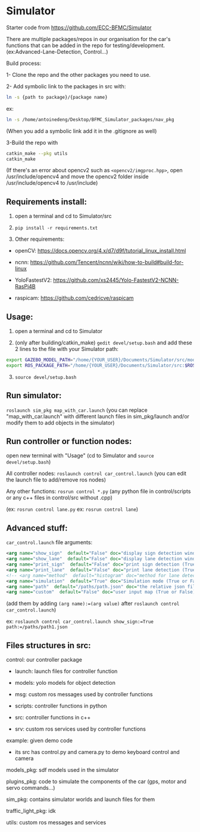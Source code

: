 # Simulator 

Starter code from https://github.com/ECC-BFMC/Simulator

There are multiple packages/repos in our organisation for the car's functions that can be added in the repo for testing/development.
(ex:Advanced-Lane-Detection, Control...)

Build process:

1- Clone the repo and the other packages you need to use.

2- Add symbolic link to the packages in src with:

```sh
ln -s {path to package}/{package name}
```

ex:

```sh
ln -s /home/antoinedeng/Desktop/BFMC_Simulator_packages/nav_pkg
```

(When you add a symbolic link add it in the .gitignore as well)

3-Build the repo with 

```sh
catkin_make --pkg utils
catkin_make
```

(If there's an error about opencv2 such as ```<opencv2/imgproc.hpp>```, open /usr/include/opencv4 and move the opencv2 folder inside /usr/include/opencv4 to /usr/include)

## Requirements install:

1. open a terminal and cd to Simulator/src

2. ```pip install -r requirements.txt```

3. Other requirements: 

- openCV: https://docs.opencv.org/4.x/d7/d9f/tutorial_linux_install.html

- ncnn: https://github.com/Tencent/ncnn/wiki/how-to-build#build-for-linux

- YoloFastestV2: https://github.com/xs2445/Yolo-FastestV2-NCNN-RasPi4B

- raspicam: https://github.com/cedricve/raspicam

## Usage:

1. open a terminal and cd to Simulator

2. (only after building/catkin_make) ```gedit devel/setup.bash``` and add these 2 lines to the file with your Simulator path:

```sh
export GAZEBO_MODEL_PATH="/home/{YOUR_USER}/Documents/Simulator/src/models_pkg:$GAZEBO_MODEL_PATH"
export ROS_PACKAGE_PATH="/home/{YOUR_USER}/Documents/Simulator/src:$ROS_PACKAGE_PATH"
```

3. ```source devel/setup.bash```

## Run simulator:

```roslaunch sim_pkg map_with_car.launch```
(you can replace "map_with_car.launch" with different launch files in sim_pkg/launch and/or modify them to add objects in the simulator)

## Run controller or function nodes:

open new terminal with "Usage" (cd to Simulator and ```source devel/setup.bash```)

All controller nodes: ```roslaunch control car_control.launch``` (you can edit the launch file to add/remove ros nodes)

Any other functions: ```rosrun control *.py``` (any python file in control/scripts or any c++ files in control/src without .cpp)

(ex: ```rosrun control lane.py```
ex: ```rosrun control lane```)

## Advanced stuff:

```car_control.launch``` file arguments:

```xml
<arg name="show_sign"  default="False" doc="display sign detection window (True or False)"/>
<arg name="show_lane"  default="False" doc="display lane detection window (True or False)"/>
<arg name="print_sign"  default="False" doc="print sign detection (True or False)"/>
<arg name="print_lane"  default="False" doc="print lane detection (True or False)"/>
<!-- <arg name="method"  default="histogram" doc="method for lane detection (histogram or houghlines)"/> -->
<arg name="simulation"  default="True" doc="Simulation mode (True or False)"/>
<arg name="path"  default="/paths/path.json" doc="the relative json file path to the planned path"/>
<arg name="custom"  default="False" doc="user input map (True or False)"/>
```

(add them by adding ```(arg name):=(arg value)``` after ```roslaunch control car_control.launch```)

ex: ```roslaunch control car_control.launch show_sign:=True path:=/paths/path1.json```

## Files structures in src:

control: our controller package

- launch: launch files for controller function

- models: yolo models for object detection

- msg: custom ros messages used by controller functions

- scripts: controller functions in python

- src: controller functions in c++

- srv: custom ros services used by controller functions

example: given demo code
- its src has control.py and camera.py to demo keyboard control and camera

models_pkg: sdf models used in the simulator

plugins_pkg: code to simulate the components of the car (gps, motor and servo commands...)

sim_pkg: contains simulator worlds and launch files for them

traffic_light_pkg: idk

utils: custom ros messages and services

